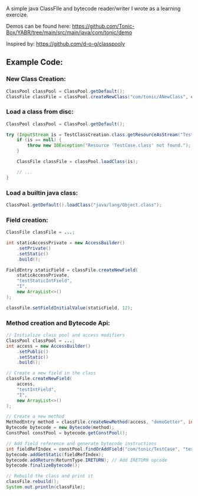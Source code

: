 A simple java ClassFIle and bytecode reader/writer I wrote as a learning exercize.

Demos can be found here: https://github.com/Tonic-Box/YABR/tree/main/src/main/java/com/tonic/demo

Inspired by: https://github.com/d-o-g/classpooly

## Example Code:

### New Class Creation:
```java
ClassPool classPool = ClassPool.getDefault();
ClassFile classFile = classPool.createNewClass("com/tonic/ANewClass", classAccess);
```


### Load a class from disc:
```java
ClassPool classPool = ClassPool.getDefault();

try (InputStream is = TestClassCreation.class.getResourceAsStream("TestCase.class")) {
    if (is == null) {
        throw new IOException("Resource 'TestCase.class' not found.");
    }

    ClassFile classFile = classPool.loadClass(is);

    // ...
}
```

### Load a builtin java class:
```java
ClassPool.getDefault().loadClass("java/lang/Object.class");
```


### Field creation:
```java
ClassFile classFile = ...;

int staticAccessPrivate = new AccessBuilder()
    .setPrivate()
    .setStatic()
    .build();

FieldEntry staticField = classFile.createNewField(
    staticAccessPrivate, 
    "testStaticIntField", 
    "I", 
    new ArrayList<>()
);

classFile.setFieldInitialValue(staticField, 12);
```


### Method creation and Bytecode Api:
```java
// Initialize class pool and access modifiers
ClassPool classPool = ...;
int access = new AccessBuilder()
    .setPublic()
    .setStatic()
    .build();

// Create a new field in the class
classFile.createNewField(
    access, 
    "testIntField", 
    "I", 
    new ArrayList<>()
);

// Create a new method
MethodEntry method = classFile.createNewMethod(access, "demoGetter", int.class);
Bytecode bytecode = new Bytecode(method);
ConstPool constPool = bytecode.getConstPool();

// Add field reference and generate bytecode instructions
int fieldRefIndex = constPool.findOrAddField("com/tonic/TestCase", "testIntField", "I");
bytecode.addGetStatic(fieldRefIndex);
bytecode.addReturn(ReturnType.IRETURN); // Add IRETURN opcode
bytecode.finalizeBytecode();

// Rebuild the class and print it
classFile.rebuild();
System.out.println(classFile);
```

